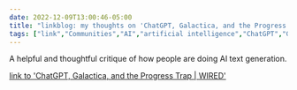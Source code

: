 ---date: 2022-12-09T13:00:46-05:00title: "linkblog: my thoughts on 'ChatGPT, Galactica, and the Progress Trap | WIRED'"tags: ["link","Communities","AI","artificial intelligence","ChatGPT","GPT","Galactica"]---A helpful and thoughtful critique of how people are doing AI text generation.   [link to 'ChatGPT, Galactica, and the Progress Trap | WIRED'](https://www.wired.com/story/large-language-models-critique/)